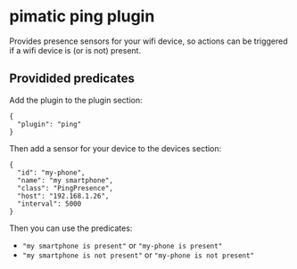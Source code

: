 pimatic ping plugin
===================

Provides presence sensors for your wifi device, so actions can be triggered
if a wifi device is (or is not) present.

Providided predicates
---------------------
Add the plugin to the plugin section:

    { 
      "plugin": "ping"
    }

Then add a sensor for your device to the devices section:

    {
      "id": "my-phone",
      "name": "my smartphone",
      "class": "PingPresence",
      "host": "192.168.1.26",
      "interval": 5000
    }

Then you can use the predicates:

 * `"my smartphone is present"` or `"my-phone is present"`
 * `"my smartphone is not present"` or `"my-phone is not present"`
